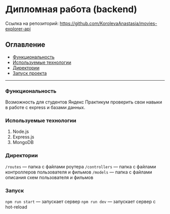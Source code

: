 # Дипломная работа (backend)
Ссылка на репозиторий: https://github.com/KorolevaAnastasia/movies-explorer-api

## Оглавление
* [Функциональность](#Функциональность)
* [Используемые технологии](#Tехнологии)
* [Директории](#Директории)
* [Запуск проекта](#Запуск)

________________________________
<a name="Функциональность"></a>
### Функциональность
Возможность для студентов Яндекс Практикум проверить свои навыки в работе с express и базами данных.

<a name="Tехнологии"></a>
### Используемые технологии
1. Node.js
2. Express.js
3. MongoDB

<a name="Директории"></a>
### Директории
`/routes` — папка с файлами роутера
`/controllers` — папка с файлами контроллеров пользователя и фильмов
`/models` — папка с файлами описания схем пользователя и фильмов

<a name="Запуск"></a>
### Запуск
`npm run start` — запускает сервер
`npm run dev` — запускает сервер с hot-reload


